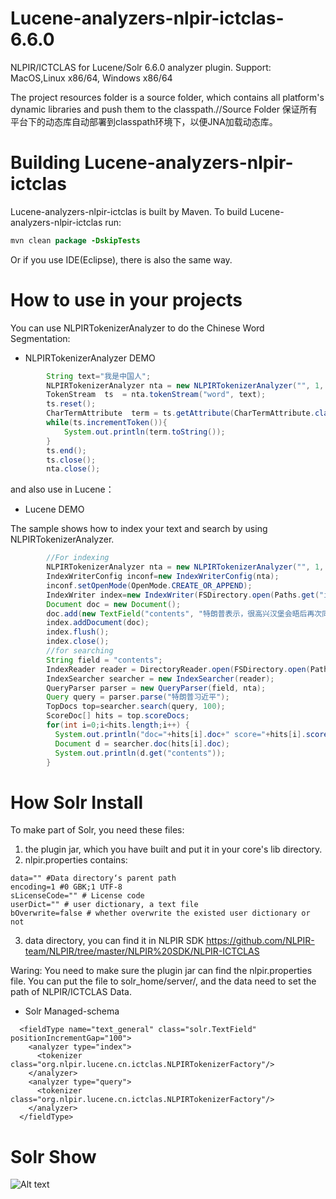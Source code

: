 # Lucene-analyzers-nlpir-ictclas-6.6.0

NLPIR/ICTCLAS for Lucene/Solr 6.6.0 analyzer plugin. Support: MacOS,Linux x86/64, Windows x86/64

The project resources folder is a source folder, which contains all platform's dynamic libraries and push them to the classpath.//Source Folder 保证所有平台下的动态库自动部署到classpath环境下，以便JNA加载动态库。

# Building Lucene-analyzers-nlpir-ictclas

Lucene-analyzers-nlpir-ictclas is built by Maven. To build Lucene-analyzers-nlpir-ictclas run:

```java
mvn clean package -DskipTests
```
Or if you use IDE(Eclipse), there is also the same way.
# How to use in your projects

You can use NLPIRTokenizerAnalyzer to do the Chinese Word Segmentation:

* NLPIRTokenizerAnalyzer DEMO

```java
        String text="我是中国人";
        NLPIRTokenizerAnalyzer nta = new NLPIRTokenizerAnalyzer("", 1, "", "", false);
        TokenStream  ts  = nta.tokenStream("word", text);  
        ts.reset();
        CharTermAttribute  term = ts.getAttribute(CharTermAttribute.class);
        while(ts.incrementToken()){
            System.out.println(term.toString());
        }
        ts.end();
        ts.close();
        nta.close();
```
and also use in Lucene：

* Lucene DEMO

The sample shows how to index your text and search by using NLPIRTokenizerAnalyzer.

```java
        //For indexing
        NLPIRTokenizerAnalyzer nta = new NLPIRTokenizerAnalyzer("", 1, "", "", false);
        IndexWriterConfig inconf=new IndexWriterConfig(nta);
        inconf.setOpenMode(OpenMode.CREATE_OR_APPEND);
        IndexWriter index=new IndexWriter(FSDirectory.open(Paths.get("index/")),inconf);
        Document doc = new Document();
        doc.add(new TextField("contents", "特朗普表示，很高兴汉堡会晤后再次同习近平主席通话。我同习主席就重大问题保持沟通和协调、两国加强各层级和各领域交往十分重要。当前，美中关系发展态势良好，我相信可以发展得更好。我期待着对中国进行国事访问。",Field.Store.YES));
        index.addDocument(doc);
        index.flush();
        index.close();
        //for searching
        String field = "contents";
        IndexReader reader = DirectoryReader.open(FSDirectory.open(Paths.get("index/")));
        IndexSearcher searcher = new IndexSearcher(reader);
        QueryParser parser = new QueryParser(field, nta);
        Query query = parser.parse("特朗普习近平");
        TopDocs top=searcher.search(query, 100);
        ScoreDoc[] hits = top.scoreDocs;
        for(int i=0;i<hits.length;i++) {
          System.out.println("doc="+hits[i].doc+" score="+hits[i].score);
          Document d = searcher.doc(hits[i].doc);
          System.out.println(d.get("contents"));
        }
```

# How Solr Install

To make part of Solr, you need these files: 

1. the plugin jar, which you have built and put it in your core's lib directory.
2. nlpir.properties contains: 

```
data="" #Data directory‘s parent path
encoding=1 #0 GBK;1 UTF-8
sLicenseCode="" # License code
userDict="" # user dictionary, a text file
bOverwrite=false # whether overwrite the existed user dictionary or not
```

3. data directory, you can find it in NLPIR SDK <https://github.com/NLPIR-team/NLPIR/tree/master/NLPIR%20SDK/NLPIR-ICTCLAS>

Waring: You need to make sure the plugin jar can find the nlpir.properties file. You can put the file to solr_home/server/, and the data need to set the path of NLPIR/ICTCLAS Data.

* Solr Managed-schema

```
  <fieldType name="text_general" class="solr.TextField" positionIncrementGap="100">
    <analyzer type="index">
      <tokenizer class="org.nlpir.lucene.cn.ictclas.NLPIRTokenizerFactory"/>
    </analyzer>
    <analyzer type="query">
      <tokenizer class="org.nlpir.lucene.cn.ictclas.NLPIRTokenizerFactory"/>
    </analyzer>
  </fieldType>
```
# Solr Show

![Alt text](https://github.com/NLPIR-team/nlpir-analysis-cn-ictclas/blob/master/solr.png)

